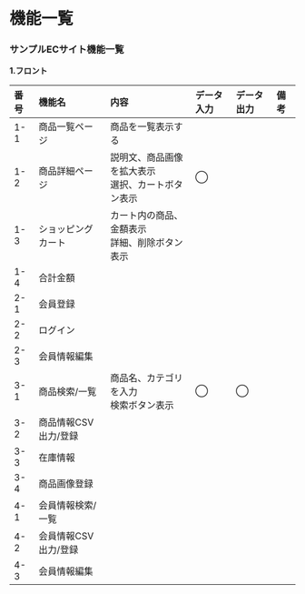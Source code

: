 # 機能一覧
### サンプルECサイト機能一覧
**1.フロント**



|番号|機能名|内容|データ入力|データ出力|備考|
|:---|:---|:---|:---|:---|:---|
|1-1|商品一覧ページ|商品を一覧表示する||||
|1-2|商品詳細ページ|説明文、商品画像を拡大表示<br>選択、カートボタン表示|◯|||
|1-3|ショッピングカート|カート内の商品、金額表示<br>詳細、削除ボタン表示||||
|1-4|合計金額|||||
|2-1|会員登録|||||
|2-2|ログイン|||||
|2-3|会員情報編集|||||
|3-1|商品検索/一覧|商品名、カテゴリを入力<br>検索ボタン表示|◯|◯||
|3-2|商品情報CSV出力/登録|||||
|3-3|在庫情報|||||
|3-4|商品画像登録|||||
|4-1|会員情報検索/一覧|||||
|4-2|会員情報CSV出力/登録|||||
|4-3|会員情報編集|||||
